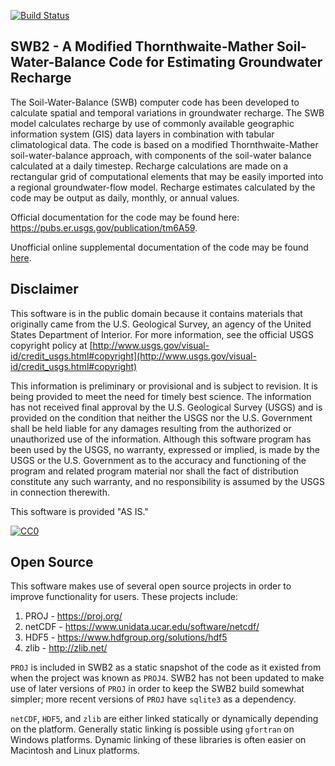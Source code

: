 [![Build Status](https://travis-ci.org/smwesten-usgs/swb2.svg?branch=master)](https://travis-ci.org/smwesten-usgs/swb2)

SWB2 - A Modified Thornthwaite-Mather Soil-Water-Balance Code for Estimating Groundwater Recharge
------------------------------------------------------------------------------------------------

The Soil-Water-Balance (SWB) computer code has been developed to calculate spatial and temporal
 variations in groundwater recharge. The SWB model calculates recharge by use of commonly available
 geographic information system (GIS) data layers in combination with tabular climatological data.
The code is based on a modified Thornthwaite-Mather soil-water-balance approach, with
components of the soil-water balance calculated at a daily timestep.
Recharge calculations are made on a rectangular grid of computational elements that may be
easily imported into a regional groundwater-flow model. Recharge estimates calculated by
 the code may be output as daily, monthly, or annual values.

Official documentation for the code may be found here: https://pubs.er.usgs.gov/publication/tm6A59.

Unofficial online supplemental documentation of the code may be found [here](http://smwesten-usgs.github.io/swb2/).


Disclaimer
----------
This software is in the public domain because it contains materials that originally came from the U.S. Geological Survey, an agency of the United States Department of Interior. For more information, see the official USGS copyright policy at [http://www.usgs.gov/visual-id/credit_usgs.html#copyright](http://www.usgs.gov/visual-id/credit_usgs.html#copyright)

This information is preliminary or provisional and is subject to revision. It is being provided to meet the need for timely best science. The information has not received final approval by the U.S. Geological Survey (USGS) and is provided on the condition that neither the USGS nor the U.S. Government shall be held liable for any damages resulting from the authorized or unauthorized use of the information. Although this software program has been used by the USGS, no warranty, expressed or implied, is made by the USGS or the U.S. Government as to the accuracy and functioning of the program and related program material nor shall the fact of distribution constitute any such warranty, and no responsibility is assumed by the USGS in connection therewith.

This software is provided "AS IS."


 [
    ![CC0](http://i.creativecommons.org/p/zero/1.0/88x31.png)
  ](http://creativecommons.org/publicdomain/zero/1.0/)


Open Source
-----------
This software makes use of several open source projects in order to improve functionality for users. These projects include:

1) PROJ      - https://proj.org/
2) netCDF    - https://www.unidata.ucar.edu/software/netcdf/
3) HDF5      - https://www.hdfgroup.org/solutions/hdf5
4) zlib      - http://zlib.net/

`PROJ` is included in SWB2 as a static snapshot of the code as it existed from when the project was known as `PROJ4`. SWB2 has not been updated to make use of later versions of `PROJ` in order to keep the SWB2 build somewhat simpler; more recent versions of `PROJ` have `sqlite3` as a dependency.

`netCDF`, `HDF5`, and `zlib` are either linked statically or dynamically depending on the platform. Generally static linking is possible using `gfortran` on Windows platforms. Dynamic linking of these libraries is often easier on Macintosh and Linux platforms.

